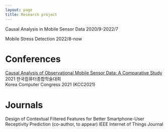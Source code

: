 ```yaml
---
layout: page
title: Research project
---
```


Causal Analysis in Mobile Sensor Data 2020/9-2022/7

Mobile Stress Detection 2022/8-now

# Conferences
[Causal Analysis of Observational Mobile Sensor Data: A Comparative Study](https://www.dbpia.co.kr/journal/articleDetail?nodeId=NODE10582857) \
2021 한국컴퓨터종합학술대회 \
Korea Computer Congress 2021 (KCC2021)

# Journals
Design of Contextual Filtered Features for Better Smartphone-User Receptivity Prediction (co-author, to appear)
IEEE Internet of Things Journal

